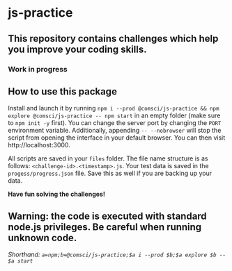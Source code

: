 # js-practice
This repository contains challenges which help you improve your coding skills.
--

### Work in progress

**How to use this package**
--
Install and launch it by running `npm i --prod @comsci/js-practice && npm explore @comsci/js-practice -- npm start` in an empty folder (make sure to `npm init -y` first). You can change the server port by changing the `PORT` environment variable. Additionally, appending `-- --nobrowser` will stop the script from opening the interface in your default browser. You can then visit http://localhost:3000.

All scripts are saved in your `files` folder. The file name structure is as follows: `<challenge-id>.<timestamp>.js`.
Your test data is saved in the `progess/progress.json` file. Save this as well if you are backing up your data.

**Have fun solving the challenges!**

Warning: the code is executed with standard node.js privileges. Be careful when running unknown code.
--

_Shorthand: `a=npm;b=@comsci/js-practice;$a i --prod $b;$a explore $b -- $a start`_
